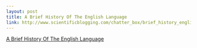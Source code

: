 ```yaml
--- 
layout: post
title: A Brief History Of The English Language
link: http://www.scientificblogging.com/chatter_box/brief_history_english_language
---
```

<a href=
"http://www.scientificblogging.com/chatter_box/brief_history_english_language">
A Brief History Of The English Language</a>
